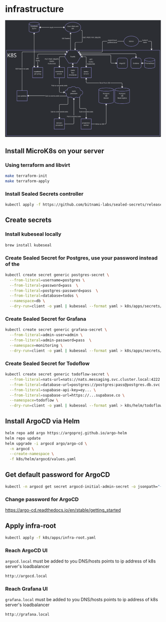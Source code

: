 # infrastructure

![Diag](./diag.png)

## Install MicroK8s on your server
### Using terraform and libvirt
```bash
make terraform-init
make terraform-apply
```

### Install Sealed Secrets controller
```bash
kubectl apply -f https://github.com/bitnami-labs/sealed-secrets/releases/download/v0.29.0/controller.yaml
```

## Create secrets
### Install kubeseal locally
```bash
brew install kubeseal
```

### Create Sealed Secret for Postgres, use your password instead of the <pass>
```bash
kubectl create secret generic postgres-secret \
  --from-literal=username=postgres \
  --from-literal=password=pass  \
  --from-literal=postgres-password=pass  \
  --from-literal=database=todos \
  --namespace=db \
  --dry-run=client -o yaml | kubeseal --format yaml > k8s/apps/secrets/postgres-sealedsecret.yaml
```

### Create Sealed Secret for Grafana
```bash
kubectl create secret generic grafana-secret \
  --from-literal=admin-user=admin \
  --from-literal=admin-password=pass  \
  --namespace=monitoring \
  --dry-run=client -o yaml | kubeseal --format yaml > k8s/apps/secrets/grafana-sealedsecret.yaml
```

### Create Sealed Secret for Todoflow
```bash
kubectl create secret generic todoflow-secret \
  --from-literal=nats-url=nats://nats.messaging.svc.cluster.local:4222 \
  --from-literal=database-url=postgres://postgres:pass@postgres.db.svc.cluster.local:5432/todos?sslmode=disable \
  --from-literal=supabase-api-key=ey... \
  --from-literal=supabase-url=https://...supabase.co \
  --namespace=todoflow \
  --dry-run=client -o yaml | kubeseal --format yaml > k8s/helm/todoflow/templates/sealedsecret.yaml
```


## Install ArgoCD via Helm
```bash
helm repo add argo https://argoproj.github.io/argo-helm
helm repo update
helm upgrade -i argocd argo/argo-cd \
  -n argocd \
  --create-namespace \
  -f k8s/helm/argocd/values.yaml
```

## Get default password for ArgoCD
```bash
kubectl -n argocd get secret argocd-initial-admin-secret -o jsonpath="{.data.password}" | base64 -d
```

### Change password for ArgoCD
https://argo-cd.readthedocs.io/en/stable/getting_started


## Apply infra-root
```bash
kubectl apply -f k8s/apps/infra-root.yaml
```

### Reach ArgoCD UI
```argocd.local``` must be added to you DNS/hosts points to ip address of k8s server's loadbalancer
```bash
http://argocd.local
```
### Reach Grafana UI
```grafana.local``` must be added to you DNS/hosts points to ip address of k8s server's loadbalancer
```bash
http://grafana.local
```
